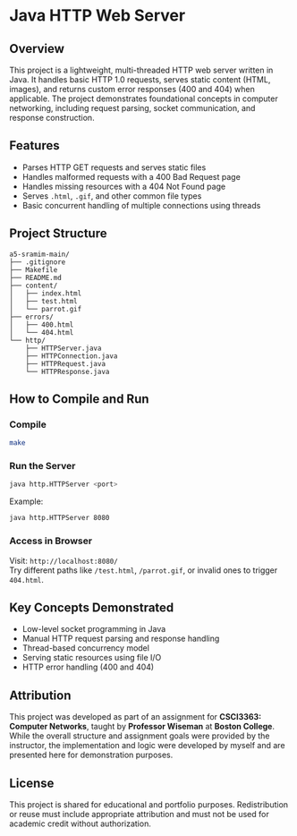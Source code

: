 # Java HTTP Web Server

## Overview

This project is a lightweight, multi-threaded HTTP web server written in Java. It handles basic HTTP 1.0 requests, serves static content (HTML, images), and returns custom error responses (400 and 404) when applicable. The project demonstrates foundational concepts in computer networking, including request parsing, socket communication, and response construction.

## Features

- Parses HTTP GET requests and serves static files
- Handles malformed requests with a 400 Bad Request page
- Handles missing resources with a 404 Not Found page
- Serves `.html`, `.gif`, and other common file types
- Basic concurrent handling of multiple connections using threads

## Project Structure

```
a5-sramim-main/
├── .gitignore
├── Makefile
├── README.md
├── content/
│   ├── index.html
│   ├── test.html
│   └── parrot.gif
├── errors/
│   ├── 400.html
│   └── 404.html
└── http/
    ├── HTTPServer.java
    ├── HTTPConnection.java
    ├── HTTPRequest.java
    └── HTTPResponse.java
```

## How to Compile and Run

### Compile

```bash
make
```

### Run the Server

```bash
java http.HTTPServer <port>
```

Example:
```bash
java http.HTTPServer 8080
```

### Access in Browser

Visit: `http://localhost:8080/`  
Try different paths like `/test.html`, `/parrot.gif`, or invalid ones to trigger `404.html`.

## Key Concepts Demonstrated

- Low-level socket programming in Java
- Manual HTTP request parsing and response handling
- Thread-based concurrency model
- Serving static resources using file I/O
- HTTP error handling (400 and 404)

## Attribution

This project was developed as part of an assignment for **CSCI3363: Computer Networks**, taught by **Professor Wiseman** at **Boston College**. While the overall structure and assignment goals were provided by the instructor, the implementation and logic were developed by myself and are presented here for demonstration purposes.

## License

This project is shared for educational and portfolio purposes. Redistribution or reuse must include appropriate attribution and must not be used for academic credit without authorization.
